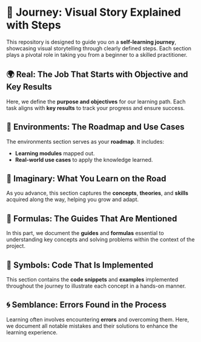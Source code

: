 # 🚀 Journey: Visual Story Explained with Steps

This repository is designed to guide you on a **self-learning journey**, showcasing visual storytelling through clearly defined steps. Each section plays a pivotal role in taking you from a beginner to a skilled practitioner. 

## 🌍 Real: The Job That Starts with Objective and Key Results
Here, we define the **purpose and objectives** for our learning path. Each task aligns with **key results** to track your progress and ensure success. 

## 🌳 Environments: The Roadmap and Use Cases
The environments section serves as your **roadmap**. It includes:
- **Learning modules** mapped out.
- **Real-world use cases** to apply the knowledge learned.

## 🌌 Imaginary: What You Learn on the Road
As you advance, this section captures the **concepts**, **theories**, and **skills** acquired along the way, helping you grow and adapt.

## 📐 Formulas: The Guides That Are Mentioned
In this part, we document the **guides** and **formulas** essential to understanding key concepts and solving problems within the context of the project.

## 🔣 Symbols: Code That Is Implemented
This section contains the **code snippets** and **examples** implemented throughout the journey to illustrate each concept in a hands-on manner.

## 🌀 Semblance: Errors Found in the Process
Learning often involves encountering **errors** and overcoming them. Here, we document all notable mistakes and their solutions to enhance the learning experience.
